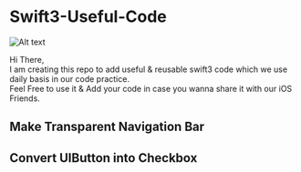 # Swift3-Useful-Code
![Alt text](https://github.com/DeepakCarpenter/Swift3-Useful-Code/blob/master/Swift3UsefuleCode.png?raw=true "Swift3 Useful Code")

Hi There,<br />
I am creating this repo to add useful & reusable swift3 code which we use daily basis in our code practice.<br />Feel Free to use it & Add your code in case you wanna share it with our iOS Friends.<br />

## Make Transparent Navigation Bar<br />
## Convert UIButton into Checkbox
